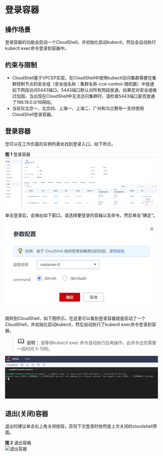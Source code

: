 # 登录容器<a name="cce_10_00356"></a>

## 操作场景<a name="section7379040716"></a>

登录容器的功能会启动一个CloudShell，并初始化启动kubectl，然后会自动执行kubectl exec命令登录到容器中。

## 约束与限制<a name="section47487130555"></a>

-   CloudShell基于VPCEP实现，在CloudShell中使用kubectl访问集群需要在集群控制节点的安全组（安全组名称：集群名称-cce-control-随机数）中放通如下网段访问5443端口。5443端口默认对所有网段放通，如果您对安全组做过加固，当出现在CloudShell中无法访问集群时，请检查5443端口是否放通了198.19.0.0/16网段。
-   当前仅北京一、北京四、上海一、上海二、广州和乌兰察布一支持使用CloudShell登录容器。

## 登录容器<a name="section950103771110"></a>

您可以在工作负载的实例列表处找到登录入口，如下所示。

**图 1**  登录容器<a name="fig3829173614217"></a>  
![](figures/登录容器.png "登录容器")

单击登录后，会弹出如下窗口。请选择要登录的容器以及命令，然后单击“确定“。

![](figures/zh-cn_image_0000001199021310.png)

跳转到CloudShell，如下图所示。在这里可以看到登录容器就是启动了一个CloudShell，并初始化启动kubectl，然后自动执行了kubectl exec命令登录到容器。

>![](public_sys-resources/icon-note.gif) **说明：** 
>请等待kubectl exec 命令自动执行后再操作，此命令出现需要一段时间 5-10秒。

![](figures/zh-cn_image_0000001199181284.png)

## 退出\(关闭\)容器<a name="section53707493111"></a>

退出时建议单击右上角关闭按钮，否则下次登录时依然是上次关闭的cloudshell界面。

**图 2**  退出容器<a name="fig13595445203"></a>  
![](figures/退出容器.png "退出容器")

